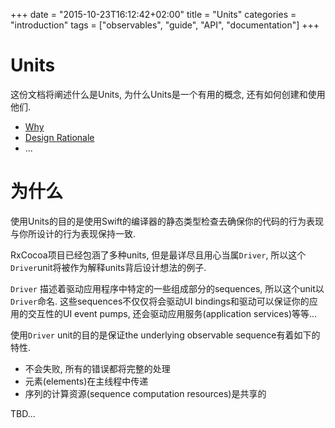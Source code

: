 +++
date = "2015-10-23T16:12:42+02:00"
title = "Units"
categories = "introduction"
tags = ["observables", "guide", "API", "documentation"]
+++

Units
=====

这份文档将阐述什么是Units, 为什么Units是一个有用的概念, 还有如何创建和使用他们.

* [Why](#为什么)
* [Design Rationale](#设计的逻辑依据)
* ...

# 为什么

使用Units的目的是使用Swift的编译器的静态类型检查去确保你的代码的行为表现与你所设计的行为表现保持一致.

RxCocoa项目已经包涵了多种units, 但是最详尽且用心当属`Driver`, 所以这个`Driver`unit将被作为解释units背后设计想法的例子.

`Driver` 描述着驱动应用程序中特定的一些组成部分的sequences, 所以这个unit以`Driver`命名. 这些sequences不仅仅将会驱动UI bindings和驱动可以保证你的应用的交互性的UI event pumps, 还会驱动应用服务(application services)等等...

使用`Driver` unit的目的是保证the underlying observable sequence有着如下的特性.

* 不会失败, 所有的错误都将完整的处理
* 元素(elements)在主线程中传递
* 序列的计算资源(sequence computation resources)是共享的

TBD...
